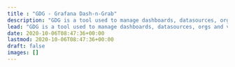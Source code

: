 ```yaml
---
title : "GDG - Grafana Dash-n-Grab"
description: "GDG is a tool used to manage dashboards, datasources, orgs and various entities of the Grafana application."
lead: "GDG is a tool used to manage dashboards, datasources, orgs and various entities of the Grafana application."
date: 2020-10-06T08:47:36+00:00
lastmod: 2020-10-06T08:47:36+00:00
draft: false
images: []
---
```

